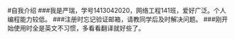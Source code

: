 #自我介绍
###我是严瑞，学号1413042020，网络工程141班，爱好广泛。个人编程能力较低。
###注册时忘记验证邮箱，请教同学后及时解决问题。
###刚开始使用时全是英文不习惯，多看看翻译就好些了。
